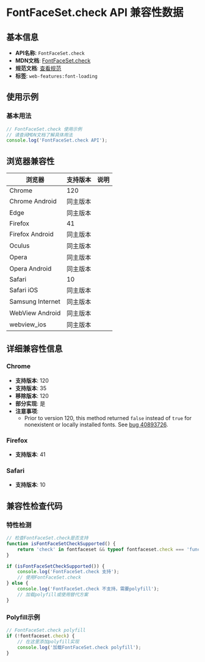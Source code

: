 # FontFaceSet.check API 兼容性数据

## 基本信息

- **API名称**: `FontFaceSet.check`
- **MDN文档**: [FontFaceSet.check](https://developer.mozilla.org/docs/Web/API/FontFaceSet/check)
- **规范文档**: [查看规范](https://drafts.csswg.org/css-font-loading/#dom-fontfaceset-check)
- **标签**: `web-features:font-loading`

## 使用示例

### 基本用法

```javascript
// FontFaceSet.check 使用示例
// 请查阅MDN文档了解具体用法
console.log('FontFaceSet.check API');
```

## 浏览器兼容性

| 浏览器 | 支持版本 | 说明 |
|--------|----------|------|
| Chrome | 120 |  |
| Chrome Android | 同主版本 |  |
| Edge | 同主版本 |  |
| Firefox | 41 |  |
| Firefox Android | 同主版本 |  |
| Oculus | 同主版本 |  |
| Opera | 同主版本 |  |
| Opera Android | 同主版本 |  |
| Safari | 10 |  |
| Safari iOS | 同主版本 |  |
| Samsung Internet | 同主版本 |  |
| WebView Android | 同主版本 |  |
| webview_ios | 同主版本 |  |

## 详细兼容性信息

### Chrome

- **支持版本**: 120
- **支持版本**: 35
- **移除版本**: 120
- **部分实现**: 是
- **注意事项**:
  - Prior to version 120, this method returned `false` instead of `true` for nonexistent or locally installed fonts. See [bug 40893726](https://crbug.com/40893726).

### Firefox

- **支持版本**: 41

### Safari

- **支持版本**: 10

## 兼容性检查代码

### 特性检测

```javascript
// 检查FontFaceSet.check是否支持
function isFontFaceSetCheckSupported() {
    return 'check' in fontfaceset && typeof fontfaceset.check === 'function';
}

if (isFontFaceSetCheckSupported()) {
    console.log('FontFaceSet.check 支持');
    // 使用FontFaceSet.check
} else {
    console.log('FontFaceSet.check 不支持，需要polyfill');
    // 加载polyfill或使用替代方案
}
```

### Polyfill示例

```javascript
// FontFaceSet.check polyfill
if (!fontfaceset.check) {
    // 在这里添加polyfill实现
    console.log('加载FontFaceSet.check polyfill');
}
```

